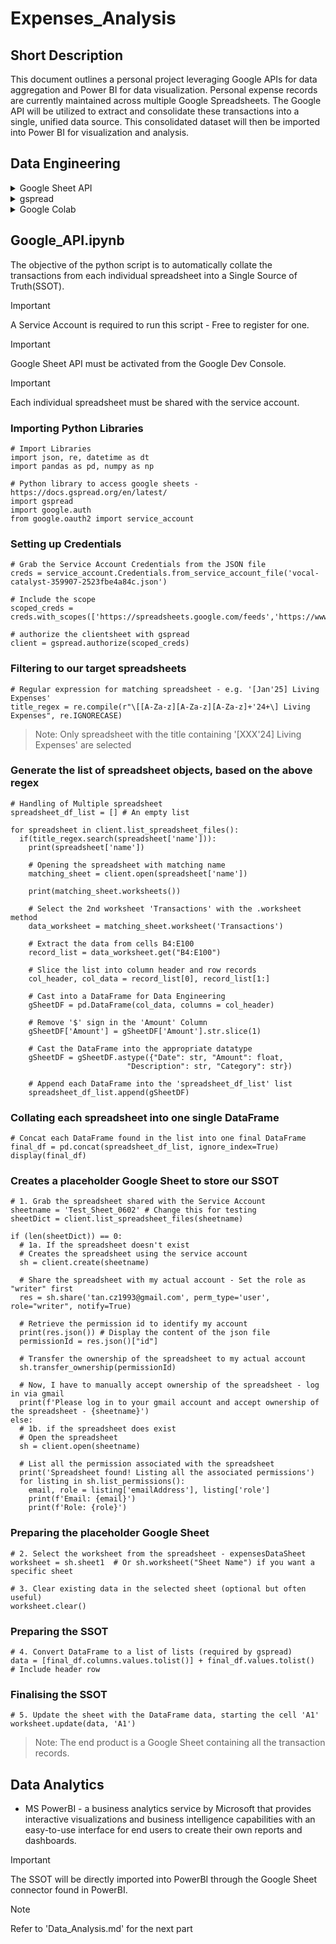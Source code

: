 # Expenses_Analysis

## Short Description
This document outlines a personal project leveraging Google APIs for data aggregation and Power BI for data visualization.  Personal expense records are currently maintained across multiple Google Spreadsheets.  The Google API will be utilized to extract and consolidate these transactions into a single, unified data source. This consolidated dataset will then be imported into Power BI for visualization and analysis.

## Data Engineering
<details> 
  <summary>Google Sheet API</summary>
  The official Google Application Programming Interface (API) enables interaction with various Google services.  This document focuses on using the API to interact with Google Sheets as a data source. 
</details>
<details>
  <summary>gspread</summary>
  gspread is a Python library that simplifies the process of interacting with Google Sheets.  Its purpose is to provide a user-friendly interface for reading, writing, and manipulating data within Google Sheets, abstracting away the complexities of the underlying Google Sheets API. 
</details>
<details>  
  <summary>Google Colab</summary>
  Google Colab is a free cloud-based Jupyter notebook environment that allows you to write and execute Python code in your browser.
</details>

## Google_API.ipynb
The objective of the python script is to automatically collate the transactions from each individual spreadsheet into a Single Source of Truth(SSOT). 
> [!IMPORTANT]
> A Service Account is required to run this script - Free to register for one.

> [!IMPORTANT]
> Google Sheet API must be activated from the Google Dev Console.

> [!IMPORTANT]
> Each individual spreadsheet must be shared with the service account.

### Importing Python Libraries
```
# Import Libraries
import json, re, datetime as dt
import pandas as pd, numpy as np

# Python library to access google sheets - https://docs.gspread.org/en/latest/
import gspread
import google.auth
from google.oauth2 import service_account
```

### Setting up Credentials
```
# Grab the Service Account Credentials from the JSON file
creds = service_account.Credentials.from_service_account_file('vocal-catalyst-359907-2523fbe4a84c.json')

# Include the scope
scoped_creds = creds.with_scopes(['https://spreadsheets.google.com/feeds','https://www.googleapis.com/auth/drive'])

# authorize the clientsheet with gspread
client = gspread.authorize(scoped_creds)
```

### Filtering to our target spreadsheets
```
# Regular expression for matching spreadsheet - e.g. '[Jan'25] Living Expenses'
title_regex = re.compile(r"\[[A-Za-z][A-Za-z][A-Za-z]+'24+\] Living Expenses", re.IGNORECASE)
```
> Note: Only spreadsheet with the title containing '[XXX'24] Living Expenses' are selected


### Generate the list of spreadsheet objects, based on the above regex
```
# Handling of Multiple spreadsheet
spreadsheet_df_list = [] # An empty list

for spreadsheet in client.list_spreadsheet_files():
  if(title_regex.search(spreadsheet['name'])):
    print(spreadsheet['name'])

    # Opening the spreadsheet with matching name
    matching_sheet = client.open(spreadsheet['name'])

    print(matching_sheet.worksheets())

    # Select the 2nd worksheet 'Transactions' with the .worksheet method
    data_worksheet = matching_sheet.worksheet('Transactions')

    # Extract the data from cells B4:E100
    record_list = data_worksheet.get("B4:E100")

    # Slice the list into column header and row records
    col_header, col_data = record_list[0], record_list[1:]

    # Cast into a DataFrame for Data Engineering
    gSheetDF = pd.DataFrame(col_data, columns = col_header)

    # Remove '$' sign in the 'Amount' Column
    gSheetDF['Amount'] = gSheetDF['Amount'].str.slice(1)

    # Cast the DataFrame into the appropriate datatype
    gSheetDF = gSheetDF.astype({"Date": str, "Amount": float,
                          "Description": str, "Category": str})

    # Append each DataFrame into the 'spreadsheet_df_list' list
    spreadsheet_df_list.append(gSheetDF)
```

### Collating each spreadsheet into one single DataFrame
```
# Concat each DataFrame found in the list into one final DataFrame
final_df = pd.concat(spreadsheet_df_list, ignore_index=True)
display(final_df)
```

### Creates a placeholder Google Sheet to store our SSOT
```
# 1. Grab the spreadsheet shared with the Service Account
sheetname = 'Test_Sheet_0602' # Change this for testing
sheetDict = client.list_spreadsheet_files(sheetname)

if (len(sheetDict)) == 0:
  # 1a. If the spreadsheet doesn't exist
  # Creates the spreadsheet using the service account
  sh = client.create(sheetname)

  # Share the spreadsheet with my actual account - Set the role as "writer" first
  res = sh.share('tan.cz1993@gmail.com', perm_type='user', role="writer", notify=True)

  # Retrieve the permission id to identify my account
  print(res.json()) # Display the content of the json file
  permissionId = res.json()["id"]

  # Transfer the ownership of the spreadsheet to my actual account
  sh.transfer_ownership(permissionId)

  # Now, I have to manually accept ownership of the spreadsheet - log in via gmail
  print(f'Please log in to your gmail account and accept ownership of the spreadsheet - {sheetname}')
else:
  # 1b. if the spreadsheet does exist
  # Open the spreadsheet
  sh = client.open(sheetname)

  # List all the permission associated with the spreadsheet
  print('Spreadsheet found! Listing all the associated permissions')
  for listing in sh.list_permissions():
    email, role = listing['emailAddress'], listing['role']
    print(f'Email: {email}')
    print(f'Role: {role}')
```

### Preparing the placeholder Google Sheet
```
# 2. Select the worksheet from the spreadsheet - expensesDataSheet
worksheet = sh.sheet1  # Or sh.worksheet("Sheet Name") if you want a specific sheet

# 3. Clear existing data in the selected sheet (optional but often useful)
worksheet.clear()
```

### Preparing the SSOT
```
# 4. Convert DataFrame to a list of lists (required by gspread)
data = [final_df.columns.values.tolist()] + final_df.values.tolist()  # Include header row
```

### Finalising the SSOT
```
# 5. Update the sheet with the DataFrame data, starting the cell 'A1'
worksheet.update(data, 'A1')
```
> Note: The end product is a Google Sheet containing all the transaction records.

## Data Analytics
* MS PowerBI - a business analytics service by Microsoft that provides interactive visualizations and business intelligence capabilities with an easy-to-use interface for end users to create their own reports and dashboards.
>[!IMPORTANT]
> The SSOT will be directly imported into PowerBI through the Google Sheet connector found in PowerBI.

>[!NOTE]
> Refer to 'Data_Analysis.md' for the next part
